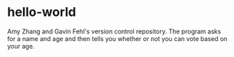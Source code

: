 # hello-world
Amy Zhang and Gavin Fehl's version control repository. The program asks for a name and age and then tells you whether or not you can vote based on your age.
